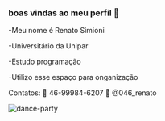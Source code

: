 ### boas vindas ao meu perfil 🥇

-Meu nome é Renato Simioni

-Universitário da Unipar

-Estudo programação

-Utilizo esse espaço para onganização

Contatos: 📱 46-99984-6207  📸 @046_renato


![dance-party](https://github.com/renatohub46/renatohub46/assets/130699641/e51a26f6-26b5-434e-85fd-2ad743160a25)

